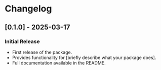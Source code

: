 # Changelog

## [0.1.0] - 2025-03-17
### Initial Release
- First release of the package.
- Provides functionality for [briefly describe what your package does].
- Full documentation available in the README.

